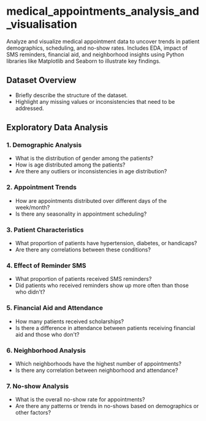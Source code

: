# medical_appointments_analysis_and_visualisation
Analyze and visualize medical appointment data to uncover trends in patient demographics, scheduling, and no-show rates. Includes EDA, impact of SMS reminders, financial aid, and neighborhood insights using Python libraries like Matplotlib and Seaborn to illustrate key findings.

## Dataset Overview
- Briefly describe the structure of the dataset.
- Highlight any missing values or inconsistencies that need to be addressed.

## Exploratory Data Analysis

### 1. Demographic Analysis
- What is the distribution of gender among the patients?
- How is age distributed among the patients?
- Are there any outliers or inconsistencies in age distribution?

### 2. Appointment Trends
- How are appointments distributed over different days of the week/month?
- Is there any seasonality in appointment scheduling?

### 3. Patient Characteristics
- What proportion of patients have hypertension, diabetes, or handicaps?
- Are there any correlations between these conditions?

### 4. Effect of Reminder SMS
- What proportion of patients received SMS reminders?
- Did patients who received reminders show up more often than those who didn't?

### 5. Financial Aid and Attendance
- How many patients received scholarships?
- Is there a difference in attendance between patients receiving financial aid and those who don't?

### 6. Neighborhood Analysis
- Which neighborhoods have the highest number of appointments?
- Is there any correlation between neighborhood and attendance?

### 7. No-show Analysis
- What is the overall no-show rate for appointments?
- Are there any patterns or trends in no-shows based on demographics or other factors?
